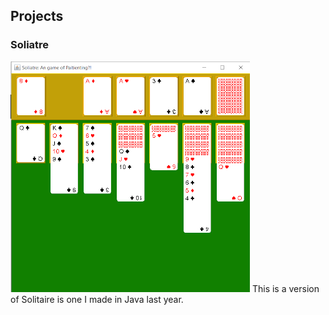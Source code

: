 ## Projects
### Soliatre
![Soliatre](Soliatre.png)
This is a version of Solitaire is one I made in Java last year.

